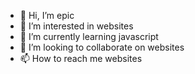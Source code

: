- 👋 Hi, I’m epic
- 👀 I’m interested in websites
- 🌱 I’m currently learning javascript
- 💞️ I’m looking to collaborate on websites
- 📫 How to reach me websites

<!---
Goodguuy98/Goodguuy98 is a ✨ special ✨ repository because its `README.md` (this file) appears on your GitHub profile.
You can click the Preview link to take a look at your changes.
--->
